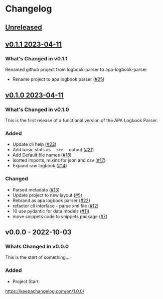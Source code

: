 # Changelog
<!-- markdownlint-disable MD024 -->
<!-- changelog-start -->

## [Unreleased](https://github.com/DonalChilde/apa-logbook-parser/v0.1.1...refs/heads/develop)
<!-- Dont forget to update the Unreleased compare version to latest release tag -->
<!-- Copy paste release notes below here -->

## [v0.1.1 2023-04-11](https://github.com/DonalChilde/apa-logbook-parser/compare/v0.1.0...v0.1.1)

### What's Changed in v0.1.1

Renamed github project from logbook-parser to apa-logbook-parser

- Rename project to apa logbook parser ([#25](https://github.com/DonalChilde/apa-logbook-parser/pull/25))

## [v0.1.0 2023-04-11](https://github.com/DonalChilde/apa-logbook-parser/compare/v0.0.0...v0.1.0)

### What's Changed in v0.1.0

This is the first release of a functional version of the APA Logbook Parser.

### Added

- Update cli help ([#23](https://github.com/DonalChilde/apa-logbook-parser/pull/23))
- Add basic stats as `__str__` output ([#21](https://github.com/DonalChilde/apa-logbook-parser/pull/21))
- Add Default file names ([#18](https://github.com/DonalChilde/apa-logbook-parser/pull/18))
- isorted imports, mixins for json and csv ([#17](https://github.com/DonalChilde/apa-logbook-parser/pull/17))
- Expand raw logbook ([#14](https://github.com/DonalChilde/apa-logbook-parser/pull/14))

### Changed

- Parsed metadata ([#13](https://github.com/DonalChilde/apa-logbook-parser/pull/13))
- Update project to new layout ([#5](https://github.com/DonalChilde/apa-logbook-parser/pull/5))
- Rebrand as apa logbook parser ([#22](https://github.com/DonalChilde/apa-logbook-parser/pull/22))
- refactor cli interface - parse xml file ([#12](https://github.com/DonalChilde/apa-logbook-parser/pull/12))
- 10 use pydantic for data models ([#11](https://github.com/DonalChilde/apa-logbook-parser/pull/11))
- move snippets code to snippets package ([#7](https://github.com/DonalChilde/apa-logbook-parser/pull/7))

## v0.0.0 - 2022-10-03

### Whats Changed in v0.0.0

This is the start of something....

### Added

- Project Start

<https://keepachangelog.com/en/1.0.0/>

<!-- changelog-end -->
